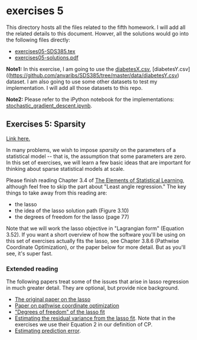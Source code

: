 # exercises 5
This directory hosts all the files related to the fifth homework.
I will add all the related details to this document. Howver, all the solutions would go into the following files directly:

* [exercises05-SDS385.tex](exercises05-SDS385.tex)
* [exercises05-solutions.pdf](exercises05-solutions.pdf)


**Note1:**  In this exercise, I am going to use the [diabetesX.csv](https://github.com/anvaribs/SDS385/tree/master/data/diabetesX.csv), [diabetesY.csv]((https://github.com/anvaribs/SDS385/tree/master/data/diabetesY.csv) dataset. I am also going to use some other datasets to test my implementation. I will add all those datasets to this repo. 

**Note2:** Please refer to the iPython notebook for the implementations: [stochastic_gradient_descent.ipynb](src/stochastic_gradient_descent.ipynb).

## Exercises 5: Sparsity

[Link here.](exercises05-SDS385.pdf)

In many problems, we wish to impose _sparsity_ on the parameters of a statistical model -- that is, the assumption that some parameters are zero. In this set of exercises, we will learn a few basic ideas that are important for thinking about sparse statistical models at scale.

Please finish reading Chapter 3.4 of [The Elements of Statistical Learning](http://statweb.stanford.edu/~tibs/ElemStatLearn/), although feel free to skip the part about "Least angle regression."  The key things to take away from this reading are:  
- the lasso  
- the idea of the lasso solution path (Figure 3.10)  
- the degrees of freedom for the lasso (page 77)

Note that we will work the lasso objective in "Lagrangian form" (Equation 3.52).  If you want a short overview of how the software you'll be using on this set of exercises actually fits the lasso, see Chapter 3.8.6 (Pathwise Coordinate Optimization), or the paper below for more detail.  But as you'll see, it's super fast.

### Extended reading

The following papers treat some of the issues that arise in lasso regression in much greater detail.  They are optional, but provide nice background.

- [The original paper on the lasso](http://statweb.stanford.edu/~tibs/lasso/lasso.pdf) 
- [Paper on pathwise coordinate optimization](http://arxiv.org/pdf/0708.1485.pdf)  
- ["Degrees of freedom" of the lasso fit](https://projecteuclid.org/euclid.aos/1194461726)  
- [Estimating the residual variance from the lasso fit](https://arxiv.org/abs/1311.5274).  Note that in the exercises we use their Equation 2 in our definition of CP.  
- [Estimating prediction error](https://people.eecs.berkeley.edu/~jordan/sail/readings/archive/efron_Cp.pdf).  

